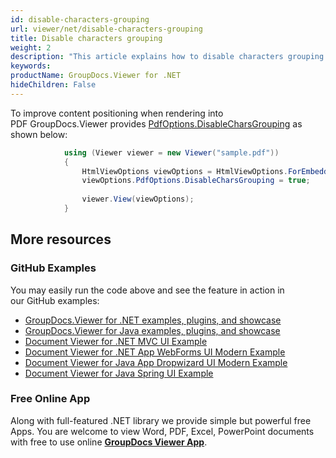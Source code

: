 ```yaml
---
id: disable-characters-grouping
url: viewer/net/disable-characters-grouping
title: Disable characters grouping
weight: 2
description: "This article explains how to disable characters grouping when viewing PDF Documents with GroupDocs.Viewer within your .NET applications."
keywords: 
productName: GroupDocs.Viewer for .NET
hideChildren: False
---
```

To improve content positioning when rendering into PDF GroupDocs.Viewer provides [PdfOptions.DisableCharsGrouping](https://apireference.groupdocs.com/net/viewer/groupdocs.viewer.options/pdfoptions/properties/disablecharsgrouping) as shown below:

```csharp
            using (Viewer viewer = new Viewer("sample.pdf"))
            {
                HtmlViewOptions viewOptions = HtmlViewOptions.ForEmbeddedResources();
                viewOptions.PdfOptions.DisableCharsGrouping = true;
                
                viewer.View(viewOptions);
            }
```

## More resources
### GitHub Examples
You may easily run the code above and see the feature in action in our GitHub examples:
*   [GroupDocs.Viewer for .NET examples, plugins, and showcase](https://github.com/groupdocs-viewer/GroupDocs.Viewer-for-.NET)    
*   [GroupDocs.Viewer for Java examples, plugins, and showcase](https://github.com/groupdocs-viewer/GroupDocs.Viewer-for-Java)    
*   [Document Viewer for .NET MVC UI Example](https://github.com/groupdocs-viewer/GroupDocs.Viewer-for-.NET-MVC)     
*   [Document Viewer for .NET App WebForms UI Modern Example](https://github.com/groupdocs-viewer/GroupDocs.Viewer-for-.NET-WebForms)    
*   [Document Viewer for Java App Dropwizard UI Modern Example](https://github.com/groupdocs-viewer/GroupDocs.Viewer-for-Java-Dropwizard)    
*   [Document Viewer for Java Spring UI Example](https://github.com/groupdocs-viewer/GroupDocs.Viewer-for-Java-Spring)

### Free Online App
Along with full-featured .NET library we provide simple but powerful free Apps.
You are welcome to view Word, PDF, Excel, PowerPoint documents with free to use online **[GroupDocs Viewer App](https://products.groupdocs.app/viewer)**.